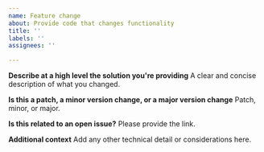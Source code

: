 ```yaml
---
name: Feature change
about: Provide code that changes functionality
title: ''
labels: ''
assignees: ''

---
```


**Describe at a high level the solution you're providing**
A clear and concise description of what you changed.

**Is this a patch, a minor version change, or a major version change**
Patch, minor, or major.

**Is this related to an open issue?**
Please provide the link.

**Additional context**
Add any other technical detail or considerations here.
